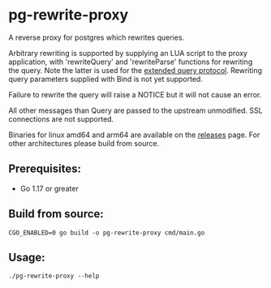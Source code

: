 pg-rewrite-proxy
================

A reverse proxy for postgres which rewrites queries.

Arbitrary rewriting is supported by supplying an LUA script to the proxy application, with 'rewriteQuery' and 'rewriteParse'
functions for rewriting the query. Note the latter is used for the [extended query protocol](https://www.postgresql.org/docs/13/protocol-flow.html#PROTOCOL-FLOW-EXT-QUERY). Rewriting query parameters supplied with Bind is not yet supported.

Failure to rewrite the query will raise a NOTICE but it will not cause an error.

All other messages than Query are passed to the upstream unmodified. SSL connections are not supported.

Binaries for linux amd64 and arm64 are available on the [releases](https://github.com/patientsknowbest/pg-rewrite-proxy/releases/latest) page. For other architectures please build from source.

## Prerequisites:
- Go 1.17 or greater

## Build from source:
```
CGO_ENABLED=0 go build -o pg-rewrite-proxy cmd/main.go
``` 

## Usage:
```
./pg-rewrite-proxy --help
```
